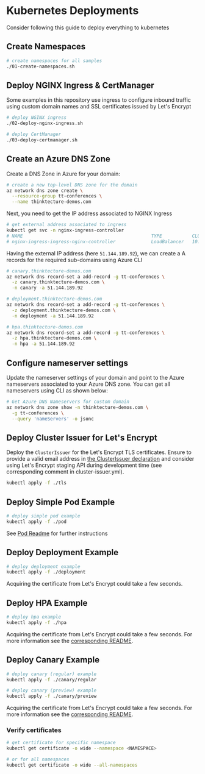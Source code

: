 # Kubernetes Deployments

Consider following this guide to deploy everything to kubernetes

## Create Namespaces

```bash
# create namespaces for all samples
./01-create-namespaces.sh

```

## Deploy NGINX Ingress & CertManager

Some examples in this repository use ingress to configure inbound traffic using custom domain names and SSL certificates issued by Let's Encrypt

```bash
# deploy NGINX ingress
./02-deploy-nginx-ingress.sh

# deploy CertManager
./03-deploy-certmanager.sh

```

## Create an Azure DNS Zone

Create a DNS Zone in Azure for your domain:

```bash
# create a new top-level DNS zone for the domain
az network dns zone create \
  --resource-group tt-conferences \
  --name thinktecture-demos.com

```

Next, you need to get the IP address associated to NGINX Ingress

```bash
# get external address associated to ingress
kubectl get svc -n nginx-ingress-controller
# NAME                                               TYPE           CLUSTER-IP    EXTERNAL-IP
# nginx-ingress-ingress-nginx-controller             LoadBalancer   10.0.34.127   51.144.189.92

```

Having the external IP address (here `51.144.189.92`), we can create a A records for the required sub-domains using Azure CLI

```bash
# canary.thinktecture-demos.com
az network dns record-set a add-record -g tt-conferences \
  -z canary.thinktecture-demos.com \
  -n canary -a 51.144.189.92

# deployment.thinktecture-demos.com
az network dns record-set a add-record -g tt-conferences \
  -z deployment.thinktecture-demos.com \
  -n deployment -a 51.144.189.92

# hpa.thinktecture-demos.com
az network dns record-set a add-record -g tt-conferences \
  -z hpa.thinktecture-demos.com \
  -n hpa -a 51.144.189.92

```

## Configure nameserver settings

Update the nameserver settings of your domain and point to the Azure nameservers associated to your Azure DNS zone. You can get all nameservers using CLI as shown below:

```bash
# Get Azure DNS Nameservers for custom domain
az network dns zone show -n thinktecture-demos.com \
  -g tt-conferences \
  --query 'nameServers' -o jsonc

```

## Deploy Cluster Issuer for Let's Encrypt

Deploy the `ClusterIssuer` for the Let's Encrypt TLS certificates. Ensure to provide a valid email address in [the ClusterIssuer declaration](tls/cluster-issuer.yml) and consider using Let's Encrypt staging API during development time (see corresponding comment in cluster-issuer.yml).

```bash
kubectl apply -f ./tls
```

## Deploy Simple Pod Example

```bash
# deploy simple pod example
kubectl apply -f ./pod

```

See [Pod Readme](pod/README.md) for further instructions

## Deploy Deployment Example

```bash
# deploy deployment example
kubectl apply -f ./deployment

```

Acquiring the certificate from Let's Encrypt could take a few seconds. 

## Deploy HPA Example

```bash
# deploy hpa example
kubectl apply -f ./hpa

```

Acquiring the certificate from Let's Encrypt could take a few seconds. For more information see the [corresponding README](hpa/README.md).

## Deploy Canary Example

```bash
# deploy canary (regular) example
kubectl apply -f ./canary/regular

# deploy canary (preview) example
kubectl apply -f ./canary/preview
```

Acquiring the certificate from Let's Encrypt could take a few seconds. For more information see the [corresponding README](canary/README.md).

### Verify certificates

```bash
# get certificate for specific namespace
kubectl get certificate -o wide --namespace <NAMESPACE>

# or for all namespaces
kubectl get certificate -o wide --all-namespaces

```
